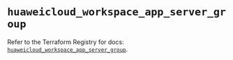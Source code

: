# `huaweicloud_workspace_app_server_group`

Refer to the Terraform Registry for docs: [`huaweicloud_workspace_app_server_group`](https://registry.terraform.io/providers/huaweicloud/huaweicloud/1.71.1/docs/resources/workspace_app_server_group).
